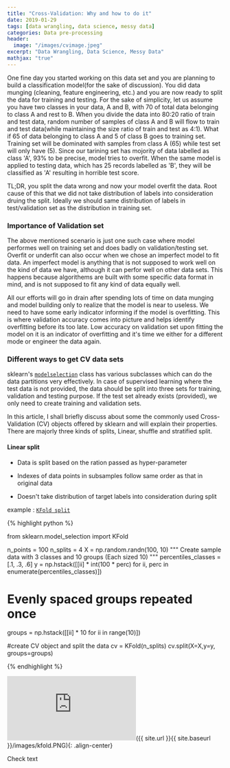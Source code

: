 ```yaml
---
title: "Cross-Validation: Why and how to do it"
date: 2019-01-29
tags: [data wrangling, data science, messy data]
categories: Data pre-processing
header:
  image: "/images/cvimage.jpeg"
excerpt: "Data Wrangling, Data Science, Messy Data"
mathjax: "true"
---
```


One fine day you started working on this data set and you are planning to build a classification model(for the sake of discussion). You did data munging 
(cleaning, feature engineering, etc.) and you are now ready to split the data for training and testing. For the sake of simplicity, let us assume you have
two classes in your data, A and B, with 70 of total data belonging to class A and rest to B. When you divide the data into 80:20 ratio of train and test 
data, random number of samples of class A and B will flow to train and test data(while maintaining the size ratio of train and test as 4:1). What if 65 of 
data belonging to class A and 5 of class B goes to training set. Training set will be dominated with samples from class A (65) while test set will only 
have (5). Since our tarining set has mojority of data labelled as class 'A', 93% to be precise, model tries to overfit. When the same model is applied 
to testing data, which has 25 records labelled as 'B', they will be classified as 'A' resulting in horrible test score.

TL;DR, you split the data wrong and now your model overfit the data. Root cause of this that we did not take distribution of labels into consideration 
druing the split. Ideally we should same distribution of labels in test/validation set as the distribution in training set.  

### Importance of Validation set

The above mentioned scenario is just one such case where model performes well on training set and does badly on validation/testing set. Overfit or underfit 
can also occur when we chose an imperfect model to fit data. An imperfect model is anything that is not supposed to work well on the kind of data we have, 
although it can perfor well on other data sets. This happens because algorithems are built with some specific data format in mind, and is not supposed to 
fit any kind of data equally well.  

All our efforts will go in drain after spending lots of time on data munging and model building only to realize that the model is near to useless. We need 
to have some early indicator informing if the model is overfitting. This is where validation accuracy comes into picture and helps identify overfitting before 
its too late. Low accuracy on validation set upon fitting the model on it is an indicator of overfitting and it's time we either for a different mode or 
engineer the data again.

### Different ways to get CV data sets

sklearn's [`modelselection`][modelsel] class has various subclasses which can do the data partitions very effectively. In case of supervised learning where the test 
data is not provided, the data should be split into three sets for training, validation and testing purpose. If the test set already exists (provided), we only 
need to create training and validation sets.

In this article, I shall briefly discuss about some the commonly used Cross-Validation (CV) objects offered by sklearn and will explain their properties. 
There are majorly three kinds of splits, Linear, shuffle and stratified split. 

#### Linear split

* Data is split based on the ration passed as hyper-parameter 

* Indexes of data points in subsamples follow same order as that in original data

* Doesn't take distribution of target labels into consideration during split

example : [`KFold split`][kfold]

{% highlight python %}

from sklearn.model_selection import KFold

n_points = 100
n_splits = 4
X = np.random.randn(100, 10)
"""
	Create sample data with 3 classes and 10 groups (Each sized 10)
"""
percentiles_classes = [.1, .3, .6]
y = np.hstack([[ii] * int(100 * perc)
               for ii, perc in enumerate(percentiles_classes)])

# Evenly spaced groups repeated once
groups = np.hstack([[ii] * 10 for ii in range(10)])

#create CV object and split the data
cv = KFold(n_splits)
cv.split(X=X,y=y, groups=groups)

{% endhighlight %}


![kfold]({{ site.url }}{{ site.baseurl }}/images/kfold.PNG){: .align-center}


Check text


[pd-doc]: http://pandas.pydata.org/pandas-docs/stable/
[modelsel]: https://scikit-learn.org/stable/modules/classes.html#module-sklearn.model_selection
[kfold]: https://scikit-learn.org/stable/modules/generated/sklearn.model_selection.KFold.html#sklearn.model_selection.KFold
[4]: https://pandas.pydata.org/pandas-docs/stable/generated/pandas.Series.map.html
[5]: https://pandas.pydata.org/pandas-docs/version/0.23.4/generated/pandas.cut.html
[6]: https://pandas.pydata.org/pandas-docs/version/0.23.4/generated/pandas.qcut.html
[7]: https://pandas.pydata.org/pandas-docs/stable/generated/pandas.DataFrame.loc.html
[8]: https://pandas.pydata.org/pandas-docs/stable/generated/pandas.DataFrame.iloc.html

